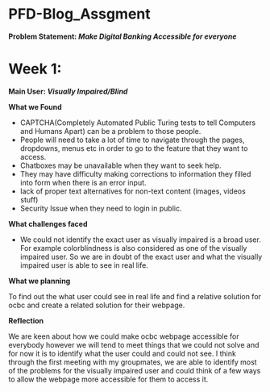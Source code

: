 # PFD-Blog_Assgment
<b>Problem Statement: <i>Make Digital Banking Accessible for everyone</i></b>

# Week 1:
<b>Main User: <i>Visually Impaired/Blind</b></i>

<b>What we Found</b>
<ul>
  <li>CAPTCHA(Completely Automated Public Turing tests to tell Computers and Humans Apart) can be a problem to those people.</li>
  <li>People will need to take a lot of time to navigate through the pages, dropdowns, menus etc in order to go to the feature that they want to access.</li>
  <li>Chatboxes may be unavailable when they want to seek help.</li>
  <li>They may have difficulty making corrections to information they filled into form when there is an error input.</li>
  <li>lack of proper text alternatives for non-text content (images, videos stuff)</li>
  <li>Security Issue when they need to login in public.</li>
</ul>

<b>What challenges faced</b>
<ul>
  <li>We could not identify the exact user as visually impaired is a broad user. For example colorblindness is also considered as one of the visually impaired user. So we are in doubt of the exact user and what the visually impaired user is able to see in real life.</li>
</ul>

<b>What we planning</b>
<p>To find out the what user could see in real life and find a relative solution for ocbc and create a related solution for their webpage.</p>

<b>Reflection</b>
<p>We are keen about how we could make ocbc webpage accessible for everybody however we will tend to meet things that we could not solve and for now it is to identify what the user could and could not see. I think through the first meeting with my groupmates, we are able to identify most of the problems for the visually impaired user and could think of a few ways to allow the webpage more accessible for them to access it.</p>
